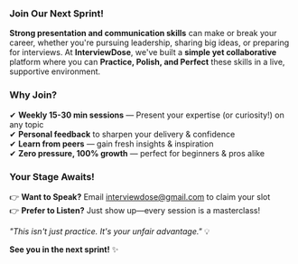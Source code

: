 ### Join Our Next Sprint!

**Strong presentation and communication skills** can make or break your career, whether you're pursuing leadership, sharing big ideas, or preparing for interviews. At **InterviewDose**, we've built a **simple yet collaborative** platform where you can **Practice, Polish, and Perfect** these skills in a live, supportive environment.

### Why Join?

✔ **Weekly 15-30 min sessions** — Present your expertise (or curiosity!) on any topic  
✔ **Personal feedback** to sharpen your delivery & confidence  
✔ **Learn from peers** — gain fresh insights & inspiration  
✔ **Zero pressure, 100% growth** — perfect for beginners & pros alike  

### Your Stage Awaits!

👉 **Want to Speak?** Email [interviewdose@gmail.com](mailto:interviewdose@gmail.com) to claim your slot  
👉 **Prefer to Listen?** Just show up—every session is a masterclass!  

*"This isn't just practice. It's your unfair advantage."* 💡  

**See you in the next sprint!** ✨ 

